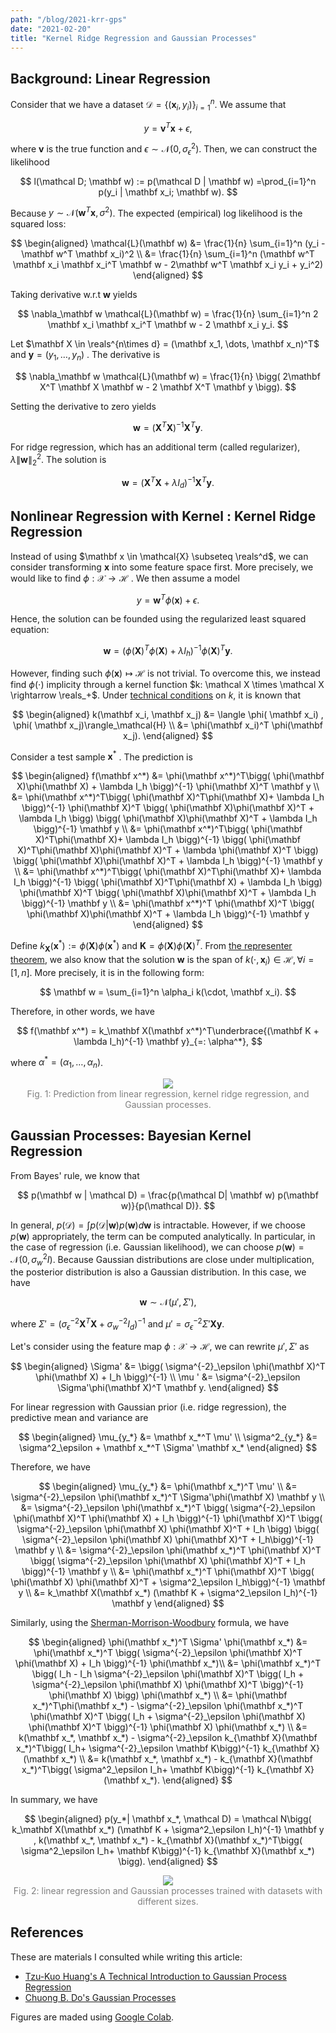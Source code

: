```yaml
---
path: "/blog/2021-krr-gps"
date: "2021-02-20"
title: "Kernel Ridge Regression and Gaussian Processes"
---
```

## Background: Linear Regression

Consider that we have  a dataset $\mathcal{D} = \{ (\mathbf x_i, y_i)\}_{i=1}^n$. We assume that 


$$
y = \mathbf v^T \mathbf x + \epsilon,
$$


where $\mathbf v$ is the true function and  $\epsilon \sim \mathcal{N}(0, \sigma^2_\epsilon)$. Then, we can construct the likelihood


$$
l(\mathcal D; \mathbf w) := p(\mathcal D | \mathbf w) =\prod_{i=1}^n p(y_i | \mathbf x_i; \mathbf w).
$$


Because $y \sim \mathcal{N}(\mathbf w^T\mathbf x, \sigma^2)$. The expected (empirical) log likelihood is the squared loss:


$$
\begin{aligned}
\mathcal{L}(\mathbf w) &= \frac{1}{n} \sum_{i=1}^n  (y_i - \mathbf w^T \mathbf x_i)^2 \\
&= \frac{1}{n} \sum_{i=1}^n (\mathbf w^T \mathbf x_i \mathbf x_i^T \mathbf w - 2\mathbf w^T \mathbf x_i y_i + y_i^2)
\end{aligned}
$$


Taking derivative w.r.t $\mathbf w$ yields


$$
\nabla_\mathbf w \mathcal{L}(\mathbf w) = \frac{1}{n} \sum_{i=1}^n 2 \mathbf x_i \mathbf x_i^T \mathbf w - 2 \mathbf x_i y_i.
$$


Let $\mathbf X \in \reals^{n\times d} = (\mathbf x_1, \dots, \mathbf x_n)^T$ and $\mathbf y = (y_1, \dots, y_n)$ . The derivative is 


$$
\nabla_\mathbf w \mathcal{L}(\mathbf w) = \frac{1}{n} \bigg( 2\mathbf X^T \mathbf X \mathbf w - 2 \mathbf X^T \mathbf y \bigg).
$$


Setting the derivative to zero yields


$$
\mathbf w = \big(\mathbf X^T \mathbf X\big)^{-1} \mathbf X^T \mathbf y.
$$


For ridge regression, which has an additional term (called regularizer), $\lambda \| \mathbf w \|_2^2$.  The solution is 


$$
\mathbf w = (\mathbf X^T \mathbf X + \lambda I_d )^{-1} \mathbf X^T \mathbf y.
$$


## Nonlinear Regression with Kernel : Kernel Ridge Regression

Instead of using $\mathbf x \in \mathcal{X} \subseteq  \reals^d$, we can consider transforming $\mathbf x$  into some feature space first. More precisely, we would like to find $\phi: \mathcal{X} \rightarrow \mathcal{H}$ . We then assume a model 


$$
y = \mathbf w^T \phi(\mathbf x) + \epsilon.
$$


Hence, the solution can be founded using the regularized least squared equation:


$$
\mathbf w = (\phi(\mathbf X)^T \phi(\mathbf X) + \lambda I_h)^{-1} \phi(\mathbf X)^T \mathbf y.
$$


However, finding such $\phi(\mathbf x) \mapsto \mathcal{H}$ is not trivial. To overcome this, we instead find $\phi(\cdot)$ implicity through a kernel function $k: \mathcal X \times \mathcal X \rightarrow \reals_+$. Under [technical conditions](https://en.wikipedia.org/wiki/Positive-definite_kernel#Connection_with_reproducing_kernel_Hilbert_spaces_and_feature_maps) on $k$, it is known that 


$$
\begin{aligned}
k(\mathbf x_i, \mathbf x_j) &= \langle \phi( \mathbf x_i) , \phi( \mathbf x_j)\rangle_\mathcal{H} \\
&= \phi(\mathbf x_i)^T \phi(\mathbf x_j).
\end{aligned}
$$


Consider a test sample $\mathbf x^*$ . The prediction is 


$$
\begin{aligned}
f(\mathbf x^*) &= \phi(\mathbf x^*)^T\bigg( \phi(\mathbf X)\phi(\mathbf X) + \lambda I_h \bigg)^{-1} \phi(\mathbf X)^T \mathbf y \\
&= \phi(\mathbf x^*)^T\bigg( \phi(\mathbf X)^T\phi(\mathbf X)+ \lambda I_h \bigg)^{-1} \phi(\mathbf X)^T \bigg( \phi(\mathbf X)\phi(\mathbf X)^T + \lambda I_h \bigg) \bigg( \phi(\mathbf X)\phi(\mathbf X)^T + \lambda I_h \bigg)^{-1}  \mathbf y \\
&= \phi(\mathbf x^*)^T\bigg( \phi(\mathbf X)^T\phi(\mathbf X)+ \lambda I_h \bigg)^{-1}  \bigg( \phi(\mathbf X)^T\phi(\mathbf X)\phi(\mathbf X)^T + \lambda \phi(\mathbf X)^T \bigg) \bigg( \phi(\mathbf X)\phi(\mathbf X)^T + \lambda I_h \bigg)^{-1}  \mathbf y \\
&= \phi(\mathbf x^*)^T\bigg( \phi(\mathbf X)^T\phi(\mathbf X)+ \lambda I_h \bigg)^{-1}  \bigg( \phi(\mathbf X)^T\phi(\mathbf X) + \lambda I_h \bigg) \phi(\mathbf X)^T \bigg( \phi(\mathbf X)\phi(\mathbf X)^T + \lambda I_h \bigg)^{-1}  \mathbf y \\
&= \phi(\mathbf x^*)^T \phi(\mathbf X)^T \bigg( \phi(\mathbf X)\phi(\mathbf X)^T + \lambda I_h \bigg)^{-1}   \mathbf y
\end{aligned}
$$


Define $k_{\mathbf X}(\mathbf x^*):= \phi(\mathbf X) \phi(\mathbf x^*)$ and $\mathbf K =  \phi(\mathbf{X})\phi(\mathbf{X})^T$. From [the representer theorem](https://en.wikipedia.org/wiki/Representer_theorem), we also know that the solution $\mathbf w$  is the span of $k(\cdot, \mathbf x_i) \in \mathcal{H}, \forall i = [1, n]$. More precisely, it is in the following form:


$$
\mathbf w = \sum_{i=1}^n \alpha_i  k(\cdot, \mathbf x_i).
$$


Therefore, in other words, we have 


$$
f(\mathbf x^*) = k_\mathbf X(\mathbf x^*)^T\underbrace{(\mathbf K + \lambda I_h)^{-1} \mathbf y}_{=: \alpha^*},
$$


where $\alpha^* = (\alpha_1, \dots, \alpha_n)$.

<div align="center">
  <img src="https://i.imgur.com/0Spt1bE.png"/>
  <div style="color: gray">Fig. 1: Prediction from linear regression, kernel ridge regression, and Gaussian processes.</div>
</div>

## Gaussian Processes: Bayesian Kernel Regression

From Bayes' rule, we know that 


$$
p(\mathbf w | \mathcal D) = \frac{p(\mathcal D| \mathbf w) p(\mathbf w)}{p(\mathcal D)}.
$$


In general, $p(\mathcal D) = \int p(\mathcal D | \mathbf w) p(\mathbf w) d\mathbf w$ is intractable. However, if we choose $p(\mathbf w)$  appropriately,   the term can be computed analytically. In particular, in the case of regression (i.e. Gaussian likelihood), we can choose  $p(\mathbf w) = \mathcal{N}(0, \sigma_w^2 I)$. Because  Gaussian distributions are close under multiplication, the posterior distribution is also a Gaussian distribution. In this case, we have


$$
\mathbf w \sim \mathcal {N}(\mu', \Sigma'),
$$


where $\Sigma' = (\sigma^{-2}_\epsilon\mathbf X^T \mathbf X + \sigma^{-2}_wI_d)^{-1}$ and $\mu' = \sigma^{-2}_\epsilon \Sigma' \mathbf X \mathbf y$.

Let's consider using the feature map $\phi : \mathcal X \rightarrow \mathcal H$, we can rewrite $\mu' ,\Sigma'$  as 


$$
\begin{aligned}
\Sigma' &= \bigg( \sigma^{-2}_\epsilon \phi(\mathbf X)^T \phi(\mathbf X) + I_h \bigg)^{-1} \\
\mu ' &= \sigma^{-2}_\epsilon \Sigma'\phi(\mathbf X)^T \mathbf y.
\end{aligned}
$$


For linear regression with Gaussian prior (i.e. ridge regression), the predictive mean and variance are


$$
\begin{aligned}
\mu_{y_*} &= \mathbf x_*^T \mu'  \\
\sigma^2_{y_*} &= \sigma^2_\epsilon + \mathbf x_*^T \Sigma' \mathbf x_*
\end{aligned}
$$


Therefore, we have 


$$
\begin{aligned}
\mu_{y_*} &= \phi(\mathbf x_*)^T \mu' \\
&= \sigma^{-2}_\epsilon \phi(\mathbf x_*)^T \Sigma'\phi(\mathbf X) \mathbf y  \\
&= \sigma^{-2}_\epsilon  \phi(\mathbf x_*)^T \bigg( \sigma^{-2}_\epsilon  \phi(\mathbf X)^T \phi(\mathbf X) + I_h \bigg)^{-1}  \phi(\mathbf X)^T 
\bigg( \sigma^{-2}_\epsilon  \phi(\mathbf X) \phi(\mathbf X)^T + I_h \bigg)  
\bigg( \sigma^{-2}_\epsilon  \phi(\mathbf X) \phi(\mathbf X)^T + I_h\bigg)^{-1}   \mathbf  y \\
&= \sigma^{-2}_\epsilon  \phi(\mathbf x_*)^T \phi(\mathbf X)^T
\bigg( \sigma^{-2}_\epsilon  \phi(\mathbf X) \phi(\mathbf X)^T + I_h \bigg)^{-1}   \mathbf  y  \\
&= \phi(\mathbf x_*)^T  \phi(\mathbf X)^T
\bigg( \phi(\mathbf X) \phi(\mathbf X)^T + \sigma^2_\epsilon  I_h\bigg)^{-1}   \mathbf  y 
\\
&= k_\mathbf X(\mathbf x_*)  (\mathbf K + \sigma^2_\epsilon I_h)^{-1} \mathbf  y
\end{aligned}
$$


Similarly, using the [Sherman-Morrison-Woodbury](https://en.wikipedia.org/wiki/Sherman–Morrison_formula) formula, we have


$$
\begin{aligned}
\phi(\mathbf x_*)^T \Sigma' \phi(\mathbf x_*) &= \phi(\mathbf x_*)^T \bigg( \sigma^{-2}_\epsilon  \phi(\mathbf X)^T \phi(\mathbf X) + I_h \bigg)^{-1}  \phi(\mathbf x_*)\\
&= \phi(\mathbf x_*)^T \bigg( I_h - I_h \sigma^{-2}_\epsilon  \phi(\mathbf X)^T \bigg( I_h + \sigma^{-2}_\epsilon \phi(\mathbf X) \phi(\mathbf X)^T \bigg)^{-1} \phi(\mathbf X) \bigg) \phi(\mathbf x_*) \\
&= \phi(\mathbf x_*)^T\phi(\mathbf x_*) - \sigma^{-2}_\epsilon \phi(\mathbf x_*)^T \phi(\mathbf X)^T \bigg( I_h + \sigma^{-2}_\epsilon \phi(\mathbf X) \phi(\mathbf X)^T \bigg)^{-1} \phi(\mathbf X) \phi(\mathbf x_*) \\
&= k(\mathbf x_*, \mathbf x_*) - \sigma^{-2}_\epsilon  k_{\mathbf X}(\mathbf x_*)^T\bigg( I_h+ \sigma^{-2}_\epsilon \mathbf K\bigg)^{-1} k_{\mathbf X}(\mathbf x_*) \\
&= k(\mathbf x_*, \mathbf x_*) -  k_{\mathbf X}(\mathbf x_*)^T\bigg( \sigma^2_\epsilon I_h+ \mathbf K\bigg)^{-1} k_{\mathbf X}(\mathbf x_*).
\end{aligned}
$$


In summary, we have


$$
\begin{aligned}
p(y_*| \mathbf x_*, \mathcal D) = \mathcal N\bigg( k_\mathbf X(\mathbf x_*)  (\mathbf K + \sigma^2_\epsilon I_h)^{-1} \mathbf  y , k(\mathbf x_*, \mathbf x_*) -  k_{\mathbf X}(\mathbf x_*)^T\bigg( \sigma^2_\epsilon I_h+ \mathbf K\bigg)^{-1} k_{\mathbf X}(\mathbf x_*) \bigg).
\end{aligned}
$$

<div align="center">
  <img src="https://i.imgur.com/FuE9FEZ.png"/>
  <div style="color: gray">Fig. 2: linear regression and Gaussian processes trained with datasets with different sizes.</div>
</div>


## References

These are materials I consulted while writing this article:

- [Tzu-Kuo Huang's A Technical Introduction to Gaussian Process Regression](http://ntur.lib.ntu.edu.tw/bitstream/246246/20060927122912664791/1/gpr.pdf)
- [Chuong B. Do's Gaussian Processes](https://see.stanford.edu/materials/aimlcs229/cs229-gp.pdf)

Figures are maded using [Google Colab](https://colab.research.google.com/drive/1UkCSyjtML7Kr_vFNNd_gcGknQp2FFnvo).